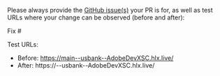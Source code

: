 Please always provide the [GitHub issue(s)](../issues) your PR is for, as well as test URLs where your change can be observed (before and after):

Fix #<gh-issue-id>

Test URLs:
- Before: https://main--usbank--AdobeDevXSC.hlx.live/
- After: https://<branch>--usbank--AdobeDevXSC.hlx.live/
